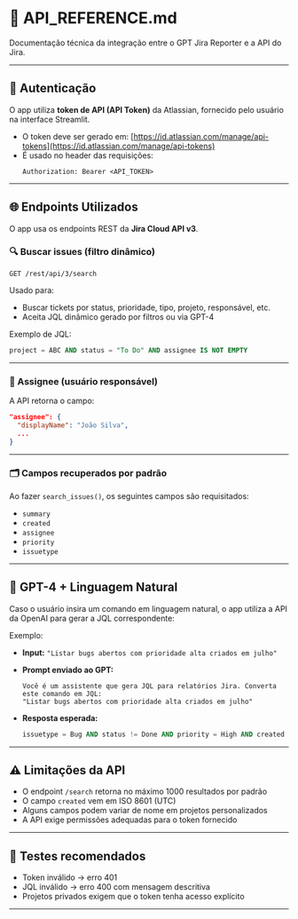 # 📘 API_REFERENCE.md

Documentação técnica da integração entre o GPT Jira Reporter e a API do Jira.

---

## 🔐 Autenticação

O app utiliza **token de API (API Token)** da Atlassian, fornecido pelo usuário na interface Streamlit.

- O token deve ser gerado em: [https://id.atlassian.com/manage/api-tokens](https://id.atlassian.com/manage/api-tokens)
- É usado no header das requisições:
  ```
  Authorization: Bearer <API_TOKEN>
  ```

---

## 🌐 Endpoints Utilizados

O app usa os endpoints REST da **Jira Cloud API v3**.

### 🔍 Buscar issues (filtro dinâmico)

```
GET /rest/api/3/search
```

Usado para:

- Buscar tickets por status, prioridade, tipo, projeto, responsável, etc.
- Aceita JQL dinâmico gerado por filtros ou via GPT-4

Exemplo de JQL:
```sql
project = ABC AND status = "To Do" AND assignee IS NOT EMPTY
```

---

### 👤 Assignee (usuário responsável)

A API retorna o campo:

```json
"assignee": {
  "displayName": "João Silva",
  ...
}
```

---

### 🗂️ Campos recuperados por padrão

Ao fazer `search_issues()`, os seguintes campos são requisitados:
- `summary`
- `created`
- `assignee`
- `priority`
- `issuetype`

---

## 🤖 GPT-4 + Linguagem Natural

Caso o usuário insira um comando em linguagem natural, o app utiliza a API da OpenAI para gerar a JQL correspondente:

Exemplo:
- **Input:** `"Listar bugs abertos com prioridade alta criados em julho"`
- **Prompt enviado ao GPT:**  
  ```
  Você é um assistente que gera JQL para relatórios Jira. Converta este comando em JQL:
  "Listar bugs abertos com prioridade alta criados em julho"
  ```

- **Resposta esperada:**
  ```sql
  issuetype = Bug AND status != Done AND priority = High AND created >= "2025-07-01" AND created <= "2025-07-31"
  ```

---

## ⚠️ Limitações da API

- O endpoint `/search` retorna no máximo 1000 resultados por padrão
- O campo `created` vem em ISO 8601 (UTC)
- Alguns campos podem variar de nome em projetos personalizados
- A API exige permissões adequadas para o token fornecido

---

## 🧪 Testes recomendados

- Token inválido → erro 401
- JQL inválido → erro 400 com mensagem descritiva
- Projetos privados exigem que o token tenha acesso explícito

---

